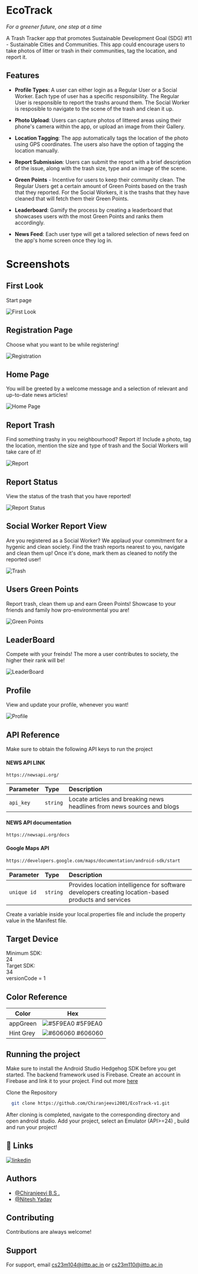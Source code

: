 # EcoTrack


_For a greener future, one step at a time_

A Trash Tracker app that promotes Sustainable Development Goal (SDG) #11 - Sustainable Cities and Communities. This app could encourage users to take photos of litter or trash in their communities, tag the location, and report it.



## Features

- **Profile Types**: A user can either login as a Regular User or a Social Worker. Each type of user has a specific responsibility. The Regular User is responsible to report the trashs around them. The Social Worker is resposible to navigate to the scene of the trash and clean it up.

- **Photo Upload**: Users can capture photos of littered areas using their phone's camera within the app, or upload an image from their Gallery.

- **Location Tagging**: The app automatically tags the location of the photo using GPS coordinates. The users also have the option of tagging the location manually.

- **Report Submission**: Users can submit the report with a brief description of the issue, along with the trash size, type and an image of the scene.

- **Green Points** - Incentive for users to keep their community clean. The Regular Users get a certain amount of Green Points based on the trash that they reported. For the Social Workers, it is the trashs that they have cleaned that will fetch them their Green Points.

- **Leaderboard**: Gamify the process by creating a leaderboard that showcases users with the most Green Points and ranks them accordingly.

- **News Feed**: Each user type will get a tailored selection of news feed on the app's home screen once they log in.

 
# Screenshots

## First Look
Start page

![First Look](https://lh3.googleusercontent.com/pw/ABLVV840OXymysJsgMtklwDDb15SaJBRyunovm5valTfHpA7eKvfmjXvcVQXpD_LyUaWuwaW9R9EE4L3OnXpeCF4FAMYhU8iksUciHeKweyaTD34HddJUYDNFHY6h4xXB6hM6KdFFaxcAP_7eBzPbhMEnCv-=w327-h654-s-no-gm?authuser=1)

## Registration Page
Choose what you want to be while registering!

![Registration](https://lh3.googleusercontent.com/pw/ABLVV87SGCj3D4yqALh9vc7FGV9_I_ipnwqybGyjg2jluxeezg7okSrVT-1jK2JJUp5Mxc7IxJo6HP4Nv-n5cSMk3KjB8iJFVZIAuV9XO818e_c6uCQWQxR6TO8On6Nata8agz70fICE-53w0bdBWIuOM1Rz=w327-h654-s-no-gm?authuser=1)

## Home Page
You will be greeted by a welcome message and a selection of relevant and up-to-date news articles!

![Home Page](https://lh3.googleusercontent.com/pw/ABLVV85wLqS3yQntDouOL4Yh7hmdl3jwxMCrGhWqIzmRZmez3xKb-A4E0N1RDicY9yyF2eHMQz2T_U4wWsP90QhTtzQ7f9wSKau5PVltukEm2w7B6SRlGWzQ8afCs8NmjNiAMIPL3AT8H1jdVjfz0Pw2tClJ=w327-h654-s-no-gm?authuser=1)

## Report Trash
Find something trashy in you neighbourhood? Report it! Include a photo, tag the location, mention the size and type of trash and the Social Workers will take care of it!

![Report](https://lh3.googleusercontent.com/pw/ABLVV86-pCYKJ3-R263A1pCdEb8qyDM6blcxGN_nqTFSwj75yyRH5Kvc0e5-d0xRyP-FZk3zKf8qGUEITsoa5e6If6kjxlnQVNE2wRmej1LPZrXvZDmeL0MhMk62jwBkROcx9LHVnjxRZDu3n8-tHxDVar5_VIrLTKKpIzlaC9MK-9JCWsuxSN1bGABY9efq94A1nGbNbkeq-pZ9U0DRaMg-KDcWL_i_guuVlGoCAetv3zhlfN7_Ey55sBFSQqrw_gJ8xSDJq_NPcqxI0rOMj8Kkr0OpzvnoV9U-GhK3PskGHsVI0ECITn10u5khC9sJuGNAjv0HCjbjcC8XnxOD82adTRhlT9eRfPZYubMT8arjWq6gLb4IqDqL5n-jFz3MJ3nJ6Kv-pLRI3levEYYi9BkFKvzfarLZmAXICq9woklTJoVEaPhAP7CoHhi4DjMdBRPYBLGaBf02WyA9w4nffIGYVgWFRnRUj6Qf84rDzfeibFhYlGvkWk2pRaGnwnz89QkDVnTG4uuVFY1wsfPMfRlEB-K3-3ANcGSHmXLbDIus7UCgdCOWxX2a7AvTXdGBfCnu4ffZiAjhyoH0LeNJRTTqAKnWYUJdvOd9jQxkWil4i5jTL-OuoXR0EXZyaYqs-DRD5EM-k63o0Fq-tmDDviYXs-qOgwBg8-m2JthTktKWKWNzXlW7OG79Ac09Lfs0Zef_sSdmqHoaOZdgu5MIAXfmvcEVYB7QKJ6WfLMfdro6lzJYyiuxbX_FB_OksWYLbbp0_bkA2KPPRIKSinuN28QNPdFfYzDSjNhpSvsReMngWlUO0GpzX3cKXgT0_JqD2GjG_2F3G9_6pWGYXMunsb5GmW6cMi8amXrYjMM5JvQAhlL6vlTZ4OI9m5RN_BXnT5dPNoUzM5C4Aw62Xm0MZHsKiT1htp1bCTl0oP1MOVCPCPI8aQrgpIo2zEy5_tQ=w416-h927-s-no-gm?authuser=1)

## Report Status
View the status of the trash that you have reported!

![Report Status](https://lh3.googleusercontent.com/pw/ABLVV87v9QPxcez3eomwSxHfJ5s1wguBg92W6xezJE98YdVY1DN3Slu6WeE6lLBKQZMLE5ky7L5fasc7rZN_ANmU4SgQQKqc-n_qq-3PES0REFZMif0oe2-KFYoX5PKJykIavTlGwNA_zSYxZOZlShO8xYIp=w327-h654-s-no-gm?authuser=1)

## Social Worker Report View
Are you registered as a Social Worker? We applaud your commitment for a hygenic and clean society. Find the trash reports nearest to you, navigate and clean them up! Once it's done, mark them as cleaned to notify the reported user!

![Trash](https://lh3.googleusercontent.com/pw/ABLVV85BRUn5nsPTJsydGUepBUGTXkErg0TfGVbUprmk3B-xzQOCvJ_143goSt2g4vIwqRyVzAnc-mx9-bYbd9IEkqqHhkFUQOf1RhBAA4BCPJstL8vlNx9O6exAfIpl13J2OMynH2IA7PHYpyLFQHGpRF-U=w293-h654-s-no-gm?authuser=1)

## Users Green Points
Report trash, clean them up and earn Green Points! Showcase to your friends and family how pro-environmental you are!

![Green Points](https://lh3.googleusercontent.com/pw/ABLVV85m4SHsPEFrV9WtsGvi9P5kYErZI1W9-ue8z56FkMtPYizLUNj9BG4Shs46Ory1Ccs_VraHqblDiRp1gtAavp57KWnUT1SIug691AYV1_E6GeOR0hsA-ELLYmCpUUNSO_Yn3g2rvZVuxba2SbuO6r2Q=w327-h654-s-no-gm?authuser=1)

## LeaderBoard
Compete with your freinds! The more a user contributes to society, the higher their rank will be!

![LeaderBoard](https://lh3.googleusercontent.com/pw/ABLVV85XzQ14nApY697KbMZ6HkEFs2iqS4ZS7l8m9HucyVnSGjexab_adJ3ATd9yEQvGVXhDX3l6g2LFpLj6rSG7QvurvhsoGgn9JmkSwrETLnloiHDrWe8L2UmUjf2TyuIQY_yn0AdBNzgzEpAOHQHa0tXL=w296-h661-s-no-gm?authuser=1)

## Profile
View and update your profile, whenever you want!

![Profile](https://lh3.googleusercontent.com/pw/ABLVV84al6TN_yhk5CV3NCMj1NWfN_OBaWhXMznAvoJQ8FzhIEoM9mH9tkosbjerxCVqOLD-7K_MoIRxoHqo_q5A9kJwrJbOBycuioCDdUcovg7HZCSUspw1VbDfqBIjkP5JqjzrM5OiLZYXMmc1xMLSkEcT=w327-h654-s-no-gm?authuser=1)


## API Reference

Make sure to obtain the following API keys to run the project
#### NEWS API LINK

```http
https://newsapi.org/
```

| Parameter | Type     | Description                |
| :-------- | :------- | :------------------------- |
| `api_key` | `string` |  Locate articles and breaking news headlines from news sources and blogs |


#### NEWS API documentation
```http
https://newsapi.org/docs
```

#### Google Maps API 

```http
https://developers.google.com/maps/documentation/android-sdk/start
```

| Parameter | Type     | Description                       |
| :-------- | :------- | :-------------------------------- |
| `unique id`      | `string` | Provides location intelligence for software developers creating location-based products and services |

Create a variable inside your local.properties file and include the property value in the Manifest file.



## Target Device

Minimum SDK:  
24  
Target SDK:  
34  
versionCode = 1 

## Color Reference

| Color             | Hex                                                                |
| ----------------- | ------------------------------------------------------------------ |
| appGreen | ![#5F9EA0](https://via.placeholder.com/10/5f9ea0f?text=+) #5F9EA0 |
| Hint Grey | ![#606060](https://via.placeholder.com/10/606060?text=+) #606060 |


## Running the project

Make sure to install the Android Studio Hedgehog SDK before you get started. The backend framework used is Firebase. Create an account in Firebase and link it to your project. Find out more [here](https://firebase.google.com/docs/android/setup)


Clone the Repository

```bash
  git clone https://github.com/Chiranjeevi2001/EcoTrack-v1.git
```
After cloning is completed, navigate to the corresponding directory and open android studio. Add your project, select an Emulator (API>=24) , build and run your project!

## 🔗 Links

[![linkedin](https://img.shields.io/badge/linkedin-0A66C2?style=for-the-badge&logo=linkedin&logoColor=white)](https://www.linkedin.com/in/nitesh-yadav-b8847616b/)


    
## Authors

- [@Chiranjeevi B.S .](https://github.com/Chiranjeevi2001)
- [@Nitesh Yadav](https://github.com/NiteshShivam)

## Contributing

Contributions are always welcome!



## Support

For support, email cs23m104@iittp.ac.in or cs23m110@iittp.ac.in 
